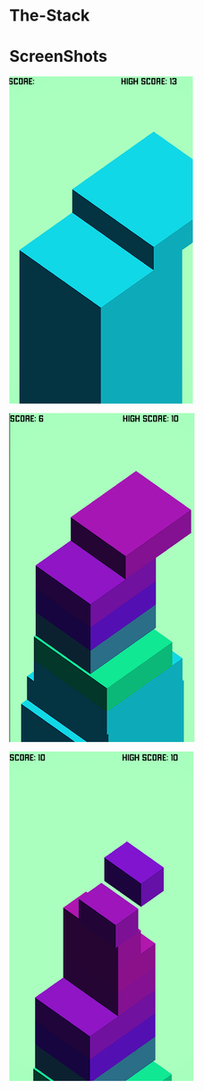 # The-Stack

# ScreenShots
![ScreenShot](https://github.com/BerkEncami/The-Stack/blob/main/ScreenShots/1.png)

![ScreenShot1](https://github.com/BerkEncami/The-Stack/blob/main/ScreenShots/2.png)

![ScreenShot2](https://github.com/BerkEncami/The-Stack/blob/main/ScreenShots/3.png)
